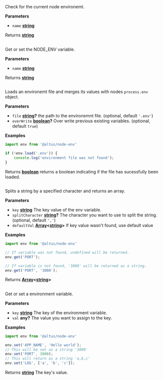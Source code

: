 <!-- Generated by documentation.js. Update this documentation by updating the source code. -->

## 

Check for the current node environemt.

**Parameters**

-   `name` **[string](https://developer.mozilla.org/en-US/docs/Web/JavaScript/Reference/Global_Objects/String)** 

Returns **[string](https://developer.mozilla.org/en-US/docs/Web/JavaScript/Reference/Global_Objects/String)** 

## 

Get or set the NODE_ENV variable.

**Parameters**

-   `name` **[string](https://developer.mozilla.org/en-US/docs/Web/JavaScript/Reference/Global_Objects/String)** 

Returns **[string](https://developer.mozilla.org/en-US/docs/Web/JavaScript/Reference/Global_Objects/String)** 

## 

Loads an environemt file and merges its values with
nodes `process.env` object.

**Parameters**

-   `file` **[string](https://developer.mozilla.org/en-US/docs/Web/JavaScript/Reference/Global_Objects/String)?** the path to the environemnt file. (optional, default `'.env'`)
-   `overWrite` **[boolean](https://developer.mozilla.org/en-US/docs/Web/JavaScript/Reference/Global_Objects/Boolean)?** Over write previous existing variables. (optional, default `true`)

**Examples**

```javascript
import env from '@altus/node-env'

if (!env.load('.env')) {
	console.log('environment file was not found');
}
```

Returns **[boolean](https://developer.mozilla.org/en-US/docs/Web/JavaScript/Reference/Global_Objects/Boolean)** returns a boolean indicating if the file has sucessfully been loaded.

## 

Splits a string by a specified character and returns an array.

**Parameters**

-   `key` **[string](https://developer.mozilla.org/en-US/docs/Web/JavaScript/Reference/Global_Objects/String)** The key value of the env variable.
-   `splitCharacter` **[string](https://developer.mozilla.org/en-US/docs/Web/JavaScript/Reference/Global_Objects/String)?** The character you want to use to split the string. (optional, default `','`)
-   `defaultVal` **[Array](https://developer.mozilla.org/en-US/docs/Web/JavaScript/Reference/Global_Objects/Array)&lt;[string](https://developer.mozilla.org/en-US/docs/Web/JavaScript/Reference/Global_Objects/String)>** If key value wasn't found, use default value

**Examples**

```javascript
import env from '@altus/node-env'

// If variable was not found, undefined will be returned.
env.get('PORT');

// If variable is not found, '3000' will be returned as a string.
env.get('PORT', '3000');
```

Returns **[Array](https://developer.mozilla.org/en-US/docs/Web/JavaScript/Reference/Global_Objects/Array)&lt;[string](https://developer.mozilla.org/en-US/docs/Web/JavaScript/Reference/Global_Objects/String)>** 

## 

Get or set a environment variable.

**Parameters**

-   `key` **[string](https://developer.mozilla.org/en-US/docs/Web/JavaScript/Reference/Global_Objects/String)** The key of the environment variable.
-   `val` **any?** The value you want to assign to the key.

**Examples**

```javascript
import env from '@altus/node-env'

env.set('APP_NAME', 'Hello world');
// This will be set as a string '3000'
env.set('PORT', 3000);
// This will return as a string 'a,b,c'
env.set('LOG', ['a', 'b', 'c']);
```

Returns **[string](https://developer.mozilla.org/en-US/docs/Web/JavaScript/Reference/Global_Objects/String)** The key's value.
